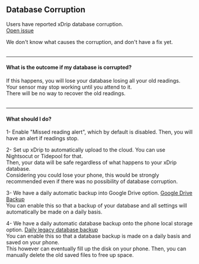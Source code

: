 ## Database Corruption  

Users have reported xDrip database corruption.  
[Open issue](https://github.com/NightscoutFoundation/xDrip/issues/1280)  

We don't know what causes the corruption, and don't have a fix yet.  
<br/>  

---  

#### **What is the outcome if my database is corrupted?**  
If this happens, you will lose your database losing all your old readings.  
Your sensor may stop working until you attend to it.  
There will be no way to recover the old readings.  
<br/>  
  
---  
  
#### **What should I do?**  
1- Enable "Missed reading alert", which by default is disabled.  Then, you will have an alert if readings stop.  
  
2- Set up xDrip to automatically upload to the cloud.  You can use Nightsocut or Tidepool for that.  
Then, your data will be safe regardless of what happens to your xDrip database.  
Considering you could lose your phone, this would be strongly recommended even if there was no possibility of database corruption.  
  
3- We have a daily automatic backup into Google Drive option.  [Google Drive Backup](https://navid200.github.io/xDrip/docs/GoogleDriveBackup.html)  
You can enable this so that a backup of your database and all settings will automatically be made on a daily basis.  
  
4- We have a daily automatic database backup onto the phone local storage option.  [Daily legacy database backup](https://navid200.github.io/xDrip/docs/Backup/SaveDaily.html)  
You can enable this so that a database backup is made on a daily basis and saved on your phone.  
This however can eventually fill up the disk on your phone.  Then, you can manually delete the old saved files to free up space.  
  
